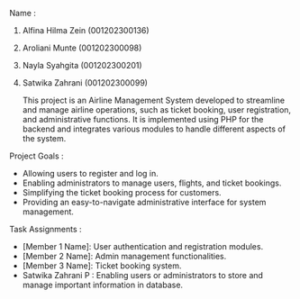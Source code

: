 Name : 
1. Alfina Hilma Zein	(001202300136)
2. Aroliani Munte	(001202300098)
3. Nayla Syahgita	(001202300201)
4. Satwika Zahrani	(001202300099)

   This project is an Airline Management System developed to streamline and manage airline operations, such as ticket booking, user registration, and administrative functions. It is implemented using PHP for the backend and integrates various modules to handle different aspects of the system.
   
 Project Goals :
- Allowing users to register and log in.
- Enabling administrators to manage users, flights, and ticket bookings.
- Simplifying the ticket booking process for customers.
- Providing an easy-to-navigate administrative interface for system management.

 Task Assignments :
- [Member 1 Name]: User authentication and registration modules.
- [Member 2 Name]: Admin management functionalities.
- [Member 3 Name]: Ticket booking system.
- Satwika Zahrani P   : Enabling users or administrators to store and manage important information in database.
